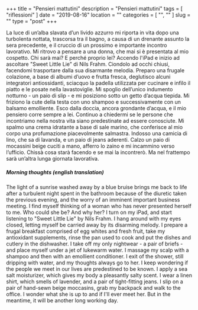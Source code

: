 +++
title = "Pensieri mattutini"
description = "Pensieri mattutini"
tags = [ "riflessioni" ]
date = "2019-08-16"
location = ""
categories = [
  "",
  ""
]
slug = ""
type = "post"
+++

La luce di un’alba slavata d’un livido azzurro mi riporta in vita dopo una turbolenta nottata, trascorsa tra il bagno, a causa di un drenante assunto la sera precedente, e il cruccio di un prossimo e importante incontro lavorativo. Mi ritrovo a pensare a una donna, che mai si è presentata al mio cospetto. Chi sarà mai? E perché proprio lei? Accendo l'iPad e inizio ad ascoltare "Sweet Little Lie" di Nils Frahm. Ciondolo ad occhi chiusi, facendomi trasportare dalla sua disarmante melodia. Preparo una frugale colazione, a base di albumi d’uovo e frutta fresca, deglutisco alcuni integratori antiossidanti, sciacquo la padella utilizzata per cucinare e infilo il piatto e le posate nella lavastoviglie. Mi spoglio dell’unico indumento notturno - un paio di slip - e mi posiziono sotto un getto d’acqua tiepida. Mi friziono la cute della testa con uno shampoo e successivamente con un balsamo emolliente. Esco dalla doccia, ancora grondante d’acqua, e il mio pensiero corre sempre a lei. Continuo a chiedermi se le persone che incontriamo nella nostra vita siano predestinate ad essere conosciute. Mi spalmo una crema idratante a base di sale marino, che conferisce al mio corpo una profumazione piacevolmente salmastra. Indosso una camicia di lino, che sa di lavanda, e un paio di jeans aderenti. Calzo un paio di mocassini beige cuciti a mano, afferro lo zaino e mi incammino verso l’ufficio. Chissà cosa starà facendo e se mai la incontrerò. Ma nel frattempo sarà un’altra lunga giornata lavorativa. 

##### Morning thoughts (english translation)

The light of a sunrise washed away by a blue bruise brings me back to life after a turbulent night spent in the bathroom because of the diuretic taken the previous evening, and the worry of an imminent important business meeting. I find myself thinking of a woman who has never presented herself to me. Who could she be? And why her? I turn on my iPad, and start listening to "Sweet Little Lie" by Nils Frahm. I hang around with my eyes closed, letting myself be carried away by its disarming melody. I prepare a frugal breakfast comprised of egg whites and fresh fruit, take my antioxidant supplements, rinse the pan used to cook and put the dishes and cutlery in the dishwasher. I take off my only nightwear - a pair of briefs - and place myself under a jet of lukewarm water. I massage my scalp with a shampoo and then with an emollient conditioner. I exit of the shower, still dripping with water, and my thoughts always go to her. I keep wondering if the people we meet in our lives are predestined to be known. I apply a sea salt moisturizer, which gives my body a pleasantly salty scent. I wear a linen shirt, which smells of lavender, and a pair of tight-fitting jeans. I slip on a pair of hand-sewn beige moccasins, grab my backpack and walk to the office. I wonder what she is up to and if I'll ever meet her. But in the meantime, it will be another long working day.
